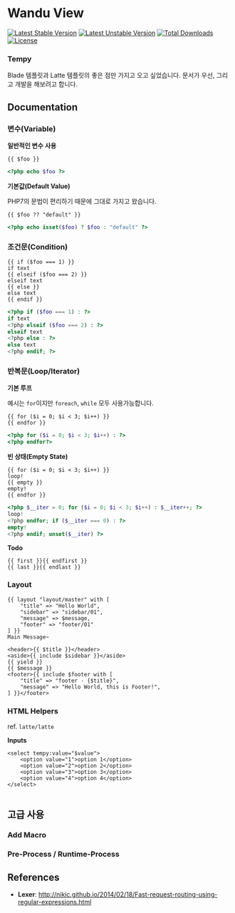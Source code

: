 Wandu View
===

[![Latest Stable Version](https://poser.pugx.org/wandu/view/v/stable.svg)](https://packagist.org/packages/wandu/view)
[![Latest Unstable Version](https://poser.pugx.org/wandu/view/v/unstable.svg)](https://packagist.org/packages/wandu/view)
[![Total Downloads](https://poser.pugx.org/wandu/view/downloads.svg)](https://packagist.org/packages/wandu/view)
[![License](https://poser.pugx.org/wandu/view/license.svg)](https://packagist.org/packages/wandu/view)


### Tempy

Blade 템플릿과 Latte 템플릿의 좋은 점만 가지고 오고 싶었습니다. 문서가 우선, 그리고 개발을 해보려고 합니다.

## Documentation

### 변수(Variable)

**일반적인 변수 사용**

```tempy
{{ $foo }}
```

```php
<?php echo $foo ?>
```

**기본값(Default Value)**

PHP7의 문법이 편리하기 때문에 그대로 가지고 왔습니다.

```tempy
{{ $foo ?? "default" }}
```

```php
<?php echo isset($foo) ? $foo : "default" ?>
```

### 조건문(Condition)

```tempy
{{ if ($foo === 1) }}
if text
{{ elseif ($foo === 2) }}
elseif text
{{ else }}
else text
{{ endif }}
```

```php
<?php if ($foo === 1) : ?>
if text
<?php elseif ($foo === 2) : ?>
elseif text
<?php else : ?>
else text
<?php endif; ?>
```

### 반복문(Loop/Iterator)

**기본 루프**

예시는 `for`이지만 `foreach`, `while` 모두 사용가능합니다.

```tempy
{{ for ($i = 0; $i < 3; $i++) }}
{{ endfor }}
```

```php
<?php for ($i = 0; $i < 3; $i++) : ?>
<?php endfor?>
```

**빈 상태(Empty State)**

```tempy
{{ for ($i = 0; $i < 3; $i++) }}
loop!
{{ empty }}
empty!
{{ endfor }}
```

```php
<?php $__iter = 0; for ($i = 0; $i < 3; $i++) : $__iter++; ?>
loop!
<?php endfor; if ($__iter === 0) : ?>
empty!
<?php endif; unset($__iter) ?>
```

**Todo**

```tempy
{{ first }}{{ endfirst }}
{{ last }}{{ endlast }}
```

### Layout

```tempy
{{ layout "layout/master" with [
    "title" => "Hello World",
    "sidebar" => "sidebar/01",
    "message" => $message,
    "footer" => "footer/01"
] }}
Main Message~
```

```tempy
<header>{{ $title }}</header>
<aside>{{ include $sidebar }}</aside>
{{ yield }}
{{ $message }}
<footer>{{ include $footer with [
    "title" => "footer - {$title}",
    "message" => "Hello World, this is Footer!",
] }}</footer>
```

### HTML Helpers

ref. `latte/latte`

**Inputs**

```tempy
<select tempy:value="$value">
    <option value="1">option 1</option>
    <option value="2">option 2</option>
    <option value="3">option 3</option>
    <option value="4">option 4</option>
</select>
```

```php

```
## 고급 사용

### Add Macro

### Pre-Process / Runtime-Process


## References

- **Lexer**: http://nikic.github.io/2014/02/18/Fast-request-routing-using-regular-expressions.html
